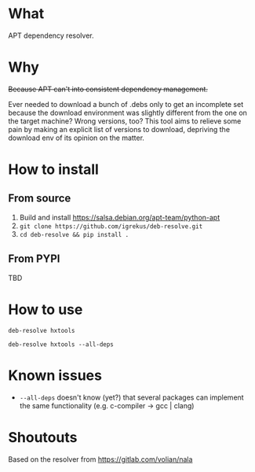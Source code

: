 # What

APT dependency resolver.

# Why

~~Because APT can't into consistent dependency management.~~

Ever needed to download a bunch of .debs only to get an incomplete set because the download environment was slightly different from the one on the target machine? Wrong versions, too? This tool aims to relieve some pain by making an explicit list of versions to download, depriving the download env of its opinion on the matter.

# How to install

## From source

1. Build and install https://salsa.debian.org/apt-team/python-apt
2. `git clone https://github.com/igrekus/deb-resolve.git`
3. `cd deb-resolve && pip install .`

## From PYPI

TBD

# How to use

`deb-resolve hxtools`

`deb-resolve hxtools --all-deps`

# Known issues

- `--all-deps` doesn't know (yet?) that several packages can implement the same functionality (e.g. c-compiler -> gcc | clang)

# Shoutouts

Based on the resolver from https://gitlab.com/volian/nala
